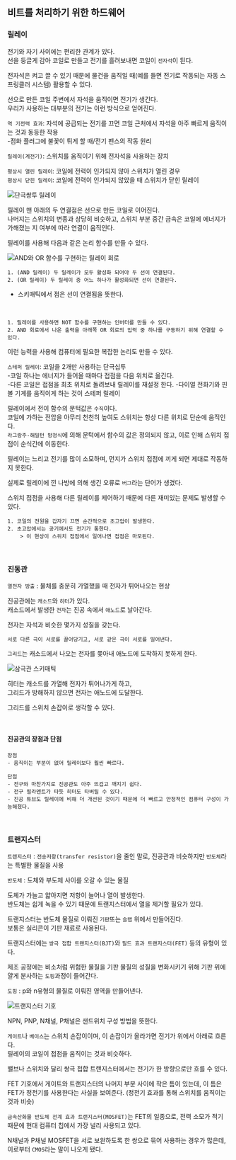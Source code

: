  ## 비트를 처리하기 위한 하드웨어

### 릴레이

전기와 자기 사이에는 편리한 관계가 있다. <br>
선을 둥글게 감아 코일로 만들고 전기를 흘려보내면 코일이 `전자석`이 된다.

전자석은 켜고 끌 수 있기 때문에 물건을 움직일 때(예를 들면 전기로 작동되는 자동 스프링클러 시스템) 활용할 수 있다.

선으로 만든 코일 주변에서 자석을 움직이면 전기가 생긴다. <br>
우리가 사용하는 대부분의 전기는 이런 방식으로 얻어진다.

`역 기전력 효과`: 자석에 공급되는 전기를 끄면 코일 근처에서 자석을 아주 빠르게 움직이는 것과 동등한 작용 <br>
-점화 플러그에 불꽃이 튀게 할 때/전기 펜스의 작동 원리

`릴레이(계전기)`: 스위치를 움직이기 위해 전자석을 사용하는 장치

`평상시 열린 릴레이`: 코일에 전력이 인가되지 않아 스위치가 열린 경우 <br>
`평상시 닫힌 릴레이`: 코일에 전력이 인가되지 않았을 때 스위치가 닫힌 릴레이

![단극쌍투 릴레이](https://images.velog.io/images/dydaks7878/post/92f7f1fb-517f-48c3-92e3-e7cc6bbb8039/image.png)

릴레이 맨 아래의 두 연결점은 선으로 만든 코일로 이어진다. <br>
나머지는 스위치의 변종과 상당히 비슷하고, 스위치 부분 중간 금속은 코일에 에너지가 가해졌는 지 여부에 따라 연결이 움직인다.

릴레이를 사용해 다음과 같은 논리 함수를 만들 수 있다.

![AND와 OR 함수를 구현하는 릴레이 회로](https://velog.velcdn.com/images%2Fraed123456%2Fpost%2Ff8ea2cae-dfbf-43ab-bbe8-d4c8f82ed941%2F20220104_154229.jpg)

```
1. (AND 릴레이) 두 릴레이가 모두 활성화 되어야 두 선이 연결된다.
2. (OR 릴레이) 두 릴레이 중 어느 하나가 활성화되면 선이 연결된다.
```
* 스키매틱에서 점은 선이 연결됨을 뜻한다.

<br>

```
1. 릴레이를 사용하면 NOT 함수를 구현하는 인버터를 만들 수 있다.
2. AND 회로에서 나온 출력을 아래쪽 OR 회로의 입력 중 하나를 구동하기 위해 연결할 수 있다.
```

이런 능력을 사용해 컴퓨터에 필요한 복잡한 논리도 만들 수 있다.

`스테퍼 릴레이`: 코일을 2개만 사용하는 단극십투 <br>
-코일 하나는 에너지가 들어올 때마다 접점을 다음 위치로 옮긴다. <br>
-다른 코일은 접점을 최초 위치로 돌려보내 릴레이를 재설정 한다.
-다이얼 전화기와 핀볼 기계를 움직이게 하는 것이 스테퍼 릴레이

릴레이에서 전이 함수의 문턱값은 `수직`이다. <br>
코일에 가하는 전압을 아무리 천천히 높여도 스위치는 항상 다른 위치로 단순에 움직인다. <br>
`라그랑주-해밀턴 방정식`에 의해 문턱에서 함수의 값은 정의되지 않고, 이로 인해 스위치 접점이 순식간에 이동한다.

릴레이는 느리고 전기를 많이 소모하며, 먼지가 스위치 접점에 끼게 되면 제대로 작동하지 못한다.

실제로 릴레이에 낀 나방에 의해 생긴 오류로 `버그`라는 단어가 생겼다.

스위치 접점을 사용해 다른 릴레이를 제어하기 때문에 다른 재미있는 문제도 발생할 수 있다.

```
1. 코일의 전원을 갑자기 끄면 순간적으로 초고압이 발생한다.
2. 초고압에서는 공기에서도 전기가 통한다.
    > 이 현상이 스위치 접점에서 일어나면 접점은 마모된다.
```

<br>

### 진동관

`열전자 방출` : 물체를 충분히 가열했을 때 전자가 튀어나오는 현상

진공관에는 `캐소드`와 `히터`가 있다. <br>
캐소드에서 발생한 `전자`는 진공 속에서 `애노드`로 날아간다.

전자는 자석과 비슷한 몇가지 성질을 갖는다.
```
서로 다른 극이 서로를 끌어당기고, 서로 같은 극이 서로를 밀어낸다.
```

`그리드`는 캐소드에서 나오는 전자를 쫒아내 애노드에 도착하지 못하게 한다.

![삼극관 스키매틱](https://velog.velcdn.com/images/situm26/post/4e282084-fe52-49bc-830b-9fcbe2c7eaf7/image.png)

히터는 캐소드를 가열해 전자가 튀어나가게 하고, <br>
그리드가 방해하지 않으면 전자는 애노드에 도달한다.

그리드를 스위치 손잡이로 생각할 수 있다.

<br>

#### 진공관의 장점과 단점
```
장점
- 움직이는 부분이 없어 릴레이보다 훨씬 빠르다.

단점
- 전구와 마찬가지로 진공관도 아주 뜨겁고 깨지기 쉽다.
- 전구 필라멘트가 타듯 히터도 타버릴 수 있다.
- 진공 튜브도 릴레이에 비해 더 개선된 것이기 때문에 더 빠르고 안정적인 컴퓨터 구성이 가능해졌다.
```

<br>

### 트랜지스터

`트랜지스터` : `전송저항(transfer resistor)`을 줄인 말로, 진공관과 비슷하지만 `반도체`라는 특별한 물질을 사용

`반도체` : 도체와 부도체 사이를 오갈 수 있는 물질

도체가 가늘고 얇아지면 저항이 늘어나 열이 발생한다. <br>
반도체는 쉽게 녹을 수 있기 때문에 트랜지스터에서 열을 제거할 필요가 있다.

트랜지스터는 반도체 물질로 이뤄진 `기판`또는 `슬랩` 위에서 만들어진다. <br>
보통은 실리콘이 기판 재료로 사용된다.

트랜지스터에는 `쌍극 접합 트랜지스터(BJT)`와 `필드 효과 트랜지스터(FET)` 등의 유형이 있다.

제조 공정에는 비소처럼 위험한 물질을 기판 물질의 성질을 변화시키기 위해 기판 위에 얄게 분사하는 `도핑`과정이 들어간다.

`도핑` : p와 n유형의 물질로 이뤄진 영역을 만들어낸다.

![트랜지스터 기호](https://velog.velcdn.com/images%2Fdydaks7878%2Fpost%2F114ebbac-3a85-4e88-b4ef-04a85d74c231%2Fimage.png)

NPN, PNP, N채널, P채널은 샌드위치 구성 방법을 뜻한다.

`게이트`나 `베이스`는 스위치 손잡이이며, 이 손잡이가 올라가면 전기가 위에서 아래로 흐른다. <br>
릴레이의 코일이 접점을 움직이는 것과 비슷하다.

밸브나 스위치와 달리 쌍극 접합 트랜지스터에서는 전기가 한 방향으로만 흐를 수 있다.

FET 기호에서 게이트와 트랜지스터의 나머지 부분 사이에 작은 틈이 있는데, 이 틈은 FET가 정전기를 사용한다는 사실을 보여준다. (정전기 효과를 통해 스위치를 움직이는 것과 비슷)

`금속산화물 반도체 전계 효과 트랜지스터(MOSFET)`는 FET의 일종으로, 전력 소모가 적기 때문에 현대 컴퓨터 칩에서 가장 널리 사용되고 있다.

N채널과 P채널 MOSFET을 서로 보완하도록 한 쌍으로 묶어 사용하는 경우가 많은데, 이로부터 `CMOS`라는 말이 나오게 됐다.